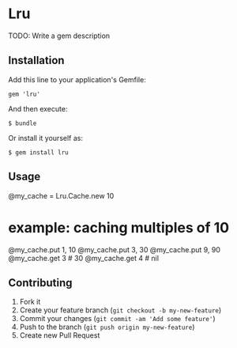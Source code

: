 # Lru

TODO: Write a gem description

## Installation

Add this line to your application's Gemfile:

    gem 'lru'

And then execute:

    $ bundle

Or install it yourself as:

    $ gem install lru

## Usage

@my_cache = Lru.Cache.new 10

# example: caching multiples of 10
@my_cache.put 1, 10
@my_cache.put 3, 30
@my_cache.put 9, 90
@my_cache.get 3 	# 30
@my_cache.get 4		# nil

## Contributing

1. Fork it
2. Create your feature branch (`git checkout -b my-new-feature`)
3. Commit your changes (`git commit -am 'Add some feature'`)
4. Push to the branch (`git push origin my-new-feature`)
5. Create new Pull Request
